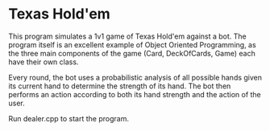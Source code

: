 # Texas Hold'em

This program simulates a 1v1 game of Texas Hold'em against a bot. 
The program itself is an excellent example of Object Oriented Programming, as the three main components of the game (Card, DeckOfCards, Game) each have their own class.

Every round, the bot uses a probabilistic analysis of all possible hands given its current hand to determine the strength of its hand.
The bot then performs an action according to both its hand strength and the action of the user.

Run dealer.cpp to start the program.